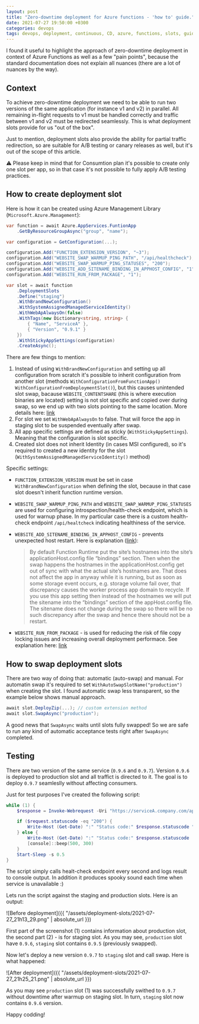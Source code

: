 ```yaml
---
layout: post
title: "Zero-downtime deployment for Azure functions - 'how to' guide."
date: 2021-07-27 19:50:00 +0300
categories: devops
tags: devops, deployment, continuous, CD, azure, functions, slots, guide
---
```


I found it useful to highlight the approach of zero-downtime deployment in context of Azure Functions as well as a few "pain points", because the standard documentation does not explain all nuances (there are a lot of nuances by the way).

## Context

To achieve zero-downtime deployment we need to be able to run two versions of the same application (for instance v1 and v2) in parallel. All remaining in-flight requests to v1 must be handled correctly and traffic between v1 and v2 must be redirected seamlessly. This is what deployment slots provide for us "out of the box".

Just to mention, deployment slots also provide the ability for partial traffic redirection, so are suitable for A/B testing or canary releases as well, but it's out of the scope of this article.

:warning: Please keep in mind that for Consumtion plan it's possible to create only one slot per app, so in that case it's not possible to fully apply A/B testing practices.

## How to create deployment slot

Here is how it can be created using Azure Management Library (`Microsoft.Azure.Management`):

```cs
var function = await Azure.AppServices.FuntionApp
    .GetByResourceGroupAsync("group", "name");

var configuration = GetConfiguration(...);

configuration.Add("FUNCTION_EXTENSION_VERSION", "~3");
configuration.Add("WEBSITE_SWAP_WARMUP_PING_PATH", "/api/healthcheck");
configuration.Add("WEBSITE_SWAP_WARMUP_PING_STATUSES", "200");
configuration.Add("WEBSITE_ADD_SITENAME_BINDING_IN_APPHOST_CONFIG", "1");
configuration.Add("WEBSITE_RUN_FROM_PACKAGE", "1");

var slot = await function
    .DeploymentSlots
    .Define("staging")
    .WithBrandNewConfiguration()
    .WithSystemAssignedManagedServiceIdentity()
    .WithWebApAlwaysOn(false)
    .WithTags(new Dictionary<string, string> { 
        { "Name", "ServiceA" },
        { "Version", "0.9.1" }
    })
    .WithStickyAppSettings(configuration)
    .CreateAsync();
```

There are few things to mention:

1. Instead of using `WithBrandNewConfiguration` and setting up all configuration from scratch it's possible to inherit configuration from another slot (methods `WithConfigurationFromFunctionApp()` `WithConfigurationFromDeploymentSlot()`), but this causes unintended slot swap, bacause `WEBSITE_CONTENTSHARE` (this is where execution binaries are located) setting is not slot specific and copied over during swap, so we end up with two slots pointing to the same location. More details here: [link](https://github.com/MicrosoftDocs/azure-docs/issues/36458)
2. For slot we set `WithWebApAlwaysOn` to false. That will force the app in staging slot to be suspended eventually after swap. 
3. All app specific settings are defined as sticky (`WithStickyAppSettings`). Meaning that the configuration is slot specific.
4. Created slot does not inherit Identity (in cases MSI configured), so it's required to created a new identity for the slot (`WithSystemAssignedManagedServiceIdentity()` method)

Specific settings:
- `FUNCTION_EXTENSION_VERSION` must be set in case `WithBrandNewConfiguration` when defining the slot, because in that case slot doesn't inherit function runtime version.
- `WEBSITE_SWAP_WARMUP_PING_PATH` and `WEBSITE_SWAP_WARMUP_PING_STATUSES` are used for configuring introspection/health-check endpoint, which is used for warnup phase. In my particular case there is a custom health-check endpoint `/api/healtcheck` indicating healthiness of the service.
- `WEBSITE_ADD_SITENAME_BINDING_IN_APPHOST_CONFIG` - prevents unexpected host restart. Here is explanation ([link](https://ruslany.net/2019/06/azure-app-service-deployment-slots-tips-and-tricks/)):

    > By default Function Runtime put the site’s hostnames into the site’s applicationHost.config file “bindings” section. Then when the swap happens the hostnames in the applicationHost.config get out of sync with what the actual site’s hostnames are. That does not affect the app in anyway while it is running, but as soon as some storage event occurs, e.g. storage volume fail over, that discrepancy causes the worker process app domain to recycle. If you use this app setting then instead of the hostnames we will put the sitename into the “bindings” section of the appHost.config file. The sitename does not change during the swap so there will be no such discrepancy after the swap and hence there should not be a restart.
- `WEBSITE_RUN_FROM_PACKAGE` - is used for reducing the risk of file copy locking issues and increasing overall deployment performace. See explanation here: [link](https://docs.microsoft.com/en-us/azure/azure-functions/run-functions-from-deployment-package)
   
## How to swap deployment slots

There are two way of doing that: automatic (auto-swap) and manual. For automatin swap it's required to set `WithAutoSwapSlotName("production")` when creating the slot. I found automatic swap less transparent, so the example below shows manual approach. 

```cs
await slot.DeployZip(...); // custom extension method
await slot.SwapAsync("production");
```

A good news that `SwapAsync` waits until slots fully swapped! So we are safe to run any kind of automatic acceptance tests right after `SwapAsync` completed.
    
## Testing

There are two version of the same service (`0.9.6` and `0.9.7`). Version `0.9.6` is deployed to production slot and all traffict is directed to it. The goal is to deploy `0.9.7` seamleslly without affecting consumers.

Just for test purposes I've created the following script:

```powershell
while (1) {
    $response = Invoke-Webrequest -Uri "https://serviceA.company.com/api/healthcheck" -SkipHttpErrorCheck -Headers @{ "Cache-Control" = "no-cache" }

    if ($request.statuscode -eq "200") {
        Write-Host (Get-Date) ":" "Status code:" $response.statuscode " -> Version: " ($response.Content | ConvertFrom-Json).service.version
    } else {
        Write-Host (Get-Date) ":" "Status code:" $response.statuscode
        [console]::beep(500, 300)
    }
    Start-Sleep -s 0.5
}
```
The script simply calls healt-check endpoint every second and logs result to console output. In addition it produces spooky sound each time when service is unavailable :) 

Lets run the script against the staging and production slots. Here is an output:

![Before deployment]({{ "/assets/deployment-slots/2021-07-27_21h13_29.png" | absolute_url }})

First part of the screenshot (1) contains information about production slot, the second part (2) - is for staging slot. As you may see, `production` slot have `0.9.6`, `staging` slot contains `0.9.5` (previously swapped).

Now let's deploy a new version `0.9.7` to `staging` slot and call swap. Here is what happened:

![After deployment]({{ "/assets/deployment-slots/2021-07-27_21h25_21.png" | absolute_url }})

As you may see `production` slot (1) was successfully swithed to `0.9.7` without downtime after warmup on staging slot. In turn, `staging` slot now contains `0.9.6` version.

Happy codding!



